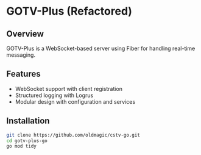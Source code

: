 # GOTV-Plus (Refactored)

## Overview
GOTV-Plus is a WebSocket-based server using Fiber for handling real-time messaging.

## Features
- WebSocket support with client registration
- Structured logging with Logrus
- Modular design with configuration and services

## Installation
```sh
git clone https://github.com/oldmagic/cstv-go.git
cd gotv-plus-go
go mod tidy
